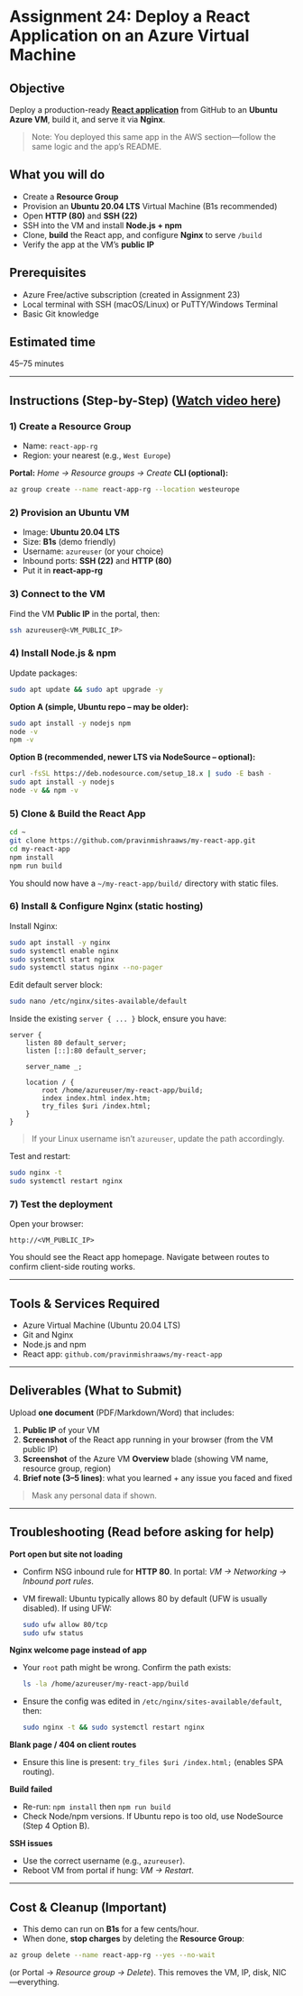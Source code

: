 # Assignment 24: Deploy a React Application on an Azure Virtual Machine

## Objective

Deploy a production-ready **[React application](https://github.com/pravinmishraaws/my-react-app)** from GitHub to an **Ubuntu Azure VM**, build it, and serve it via **Nginx**.

> Note: You deployed this same app in the AWS section—follow the same logic and the app’s README.

## What you will do

* Create a **Resource Group**
* Provision an **Ubuntu 20.04 LTS** Virtual Machine (B1s recommended)
* Open **HTTP (80)** and **SSH (22)**
* SSH into the VM and install **Node.js + npm**
* Clone, **build** the React app, and configure **Nginx** to serve `/build`
* Verify the app at the VM’s **public IP**

## Prerequisites

* Azure Free/active subscription (created in Assignment 23)
* Local terminal with SSH (macOS/Linux) or PuTTY/Windows Terminal
* Basic Git knowledge

## Estimated time

45–75 minutes

---

## Instructions (Step-by-Step) ([Watch video here](https://www.youtube.com/live/1XtZPrydvbw?t=2881s))

### 1) Create a Resource Group

* Name: `react-app-rg`
* Region: your nearest (e.g., `West Europe`)

**Portal:** *Home → Resource groups → Create*
**CLI (optional):**

```bash
az group create --name react-app-rg --location westeurope
```

### 2) Provision an Ubuntu VM

* Image: **Ubuntu 20.04 LTS**
* Size: **B1s** (demo friendly)
* Username: `azureuser` (or your choice)
* Inbound ports: **SSH (22)** and **HTTP (80)**
* Put it in **react-app-rg**

### 3) Connect to the VM

Find the VM **Public IP** in the portal, then:

```bash
ssh azureuser@<VM_PUBLIC_IP>
```

### 4) Install Node.js & npm

Update packages:

```bash
sudo apt update && sudo apt upgrade -y
```

**Option A (simple, Ubuntu repo – may be older):**

```bash
sudo apt install -y nodejs npm
node -v
npm -v
```

**Option B (recommended, newer LTS via NodeSource – optional):**

```bash
curl -fsSL https://deb.nodesource.com/setup_18.x | sudo -E bash -
sudo apt install -y nodejs
node -v && npm -v
```

### 5) Clone & Build the React App

```bash
cd ~
git clone https://github.com/pravinmishraaws/my-react-app.git
cd my-react-app
npm install
npm run build
```

You should now have a `~/my-react-app/build/` directory with static files.

### 6) Install & Configure Nginx (static hosting)

Install Nginx:

```bash
sudo apt install -y nginx
sudo systemctl enable nginx
sudo systemctl start nginx
sudo systemctl status nginx --no-pager
```

Edit default server block:

```bash
sudo nano /etc/nginx/sites-available/default
```

Inside the existing `server { ... }` block, ensure you have:

```nginx
server {
    listen 80 default_server;
    listen [::]:80 default_server;

    server_name _;

    location / {
        root /home/azureuser/my-react-app/build;
        index index.html index.htm;
        try_files $uri /index.html;
    }
}
```

> If your Linux username isn’t `azureuser`, update the path accordingly.

Test and restart:

```bash
sudo nginx -t
sudo systemctl restart nginx
```

### 7) Test the deployment

Open your browser:

```
http://<VM_PUBLIC_IP>
```

You should see the React app homepage. Navigate between routes to confirm client-side routing works.

---

## Tools & Services Required

* Azure Virtual Machine (Ubuntu 20.04 LTS)
* Git and Nginx
* Node.js and npm
* React app: `github.com/pravinmishraaws/my-react-app`

---

## Deliverables (What to Submit)

Upload **one document** (PDF/Markdown/Word) that includes:

1. **Public IP** of your VM
2. **Screenshot** of the React app running in your browser (from the VM public IP)
3. **Screenshot** of the Azure VM **Overview** blade (showing VM name, resource group, region)
4. **Brief note (3–5 lines)**: what you learned + any issue you faced and fixed

> Mask any personal data if shown.

---

## Troubleshooting (Read before asking for help)

**Port open but site not loading**

* Confirm NSG inbound rule for **HTTP 80**. In portal: *VM → Networking → Inbound port rules*.
* VM firewall: Ubuntu typically allows 80 by default (UFW is usually disabled). If using UFW:

  ```bash
  sudo ufw allow 80/tcp
  sudo ufw status
  ```

**Nginx welcome page instead of app**

* Your `root` path might be wrong. Confirm the path exists:

  ```bash
  ls -la /home/azureuser/my-react-app/build
  ```
* Ensure the config was edited in `/etc/nginx/sites-available/default`, then:

  ```bash
  sudo nginx -t && sudo systemctl restart nginx
  ```

**Blank page / 404 on client routes**

* Ensure this line is present: `try_files $uri /index.html;` (enables SPA routing).

**Build failed**

* Re-run: `npm install` then `npm run build`
* Check Node/npm versions. If Ubuntu repo is too old, use NodeSource (Step 4 Option B).

**SSH issues**

* Use the correct username (e.g., `azureuser`).
* Reboot VM from portal if hung: *VM → Restart*.

---

## Cost & Cleanup (Important)

* This demo can run on **B1s** for a few cents/hour.
* When done, **stop charges** by deleting the **Resource Group**:

```bash
az group delete --name react-app-rg --yes --no-wait
```

(or Portal → *Resource group → Delete*). This removes the VM, IP, disk, NIC—everything.

